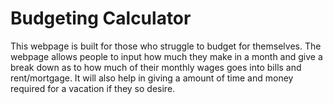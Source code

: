 # Budgeting Calculator
This webpage is built for those who struggle to budget for themselves.
The webpage allows people to input how much they make in a month and give a break down as to how much of their monthly wages goes into bills and rent/mortgage.
It will also help in giving a amount of time and money required for a vacation if they so desire.
